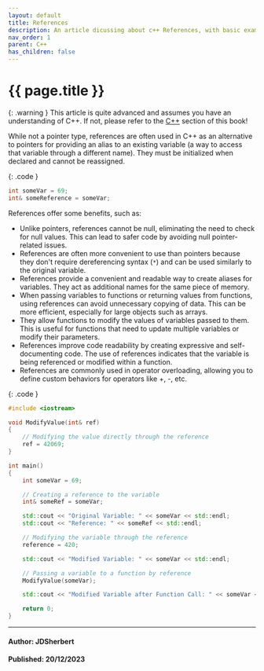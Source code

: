 ```yaml
---
layout: default
title: References
description: An article dicussing about c++ References, with basic examples.
nav_order: 1
parent: C++
has_children: false
---
```


{{ page.title }}
======================

{: .warning } 
This article is quite advanced and assumes you have an understanding of C++.
If not, please refer to the [C++](/docs/Language/C++/C++.html) section of this book!

While not a pointer type, references are often used in C++ as an alternative to pointers for providing an alias to an existing variable (a way to access that variable through a different name). They must be initialized when declared and cannot be reassigned.

{: .code }
```cpp
int someVar = 69;
int& someReference = someVar;
```

References offer some benefits, such as:

- Unlike pointers, references cannot be null, eliminating the need to check for null values. This can lead to safer code by avoiding null pointer-related issues.
- References are often more convenient to use than pointers because they don't require dereferencing syntax (`*`) and can be used similarly to the original variable.
- References provide a convenient and readable way to create aliases for variables. They act as additional names for the same piece of memory.
- When passing variables to functions or returning values from functions, using references can avoid unnecessary copying of data. This can be more efficient, especially for large objects such as arrays.
- They allow functions to modify the values of variables passed to them. This is useful for functions that need to update multiple variables or modify their parameters.
- References improve code readability by creating expressive and self-documenting code. The use of references indicates that the variable is being referenced or modified within a function.
- References are commonly used in operator overloading, allowing you to define custom behaviors for operators like +, -, etc.

{: .code }
```cpp
#include <iostream>

void ModifyValue(int& ref) 
{
    // Modifying the value directly through the reference
    ref = 42069;
}

int main() 
{
    int someVar = 69;

    // Creating a reference to the variable
    int& someRef = someVar;

    std::cout << "Original Variable: " << someVar << std::endl;
    std::cout << "Reference: " << someRef << std::endl;

    // Modifying the variable through the reference
    reference = 420;

    std::cout << "Modified Variable: " << someVar << std::endl;

    // Passing a variable to a function by reference
    ModifyValue(someVar);

    std::cout << "Modified Variable after Function Call: " << someVar << std::endl;

    return 0;
}
```

---

#### Author: JDSherbert
#### Published: 20/12/2023
